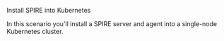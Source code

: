 Install SPIRE into Kubernetes

In this scenario you'll install a SPIRE server and agent into a single-node Kubernetes cluster.


